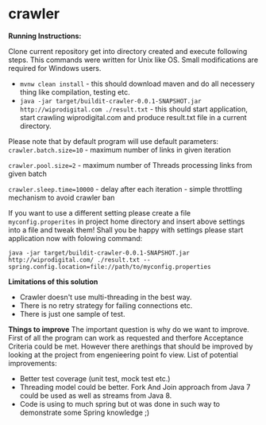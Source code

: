 # crawler


**Running Instructions:**

Clone current repository get into directory created and execute following steps.
This commands were written for Unix like OS. Small modifications are required for Windows users.
* `mvnw clean install` - this should download maven and do all necessery thing like compilation, testing etc.
* `java -jar target/buildit-crawler-0.0.1-SNAPSHOT.jar http://wiprodigital.com ./result.txt` - this should start application, start crawling wiprodigital.com and produce result.txt file in a current directory.

Please note that by default program will use default parameters:
`crawler.batch.size=10` - maximum number of links in given iteration

`crawler.pool.size=2` - maximum number of Threads processing links from given batch

`crawler.sleep.time=10000` - delay after each iteration - simple throttling mechanism to avoid crawler ban  

If you want to use a different setting please create a file `myconfig.properites` in project home directory and insert above settings into a file and tweak them! Shall you be happy with settings please start application now with folowing command:

`java -jar target/buildit-crawler-0.0.1-SNAPSHOT.jar http://wiprodigital.com/ ./result.txt --spring.config.location=file://path/to/myconfig.properties`


**Limitations of this solution**
* Crawler doesn't use multi-threading in the best way.
* There is no retry strategy for failing connections etc.
* There is just one sample of test. 


**Things to improve**
The important question is why do we want to improve. First of all the program can work as requested and therfore Acceptance Criteria could be met. However there arethings that should be improved by looking at the project from engenieering point fo view. List of potential improvements:
* Better test coverage (unit test, mock test etc.)
* Threading model could be better. Fork And Join approach from Java 7 could be used as well as streams from Java 8.
* Code is using to much spring but ot was done in such way to demonstrate some Spring knowledge ;)




